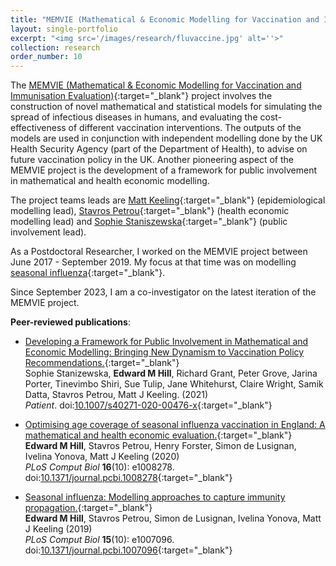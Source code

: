 ```yaml
---
title: "MEMVIE (Mathematical & Economic Modelling for Vaccination and Immunisation Evaluation)"
layout: single-portfolio
excerpt: "<img src='/images/research/fluvaccine.jpg' alt=''>"
collection: research
order_number: 10
---
```


[MEMVIE_link]: https://warwick.ac.uk/fac/cross_fac/zeeman_institute/new_research/combatting_disease/memvie/
[flu_work_link]: https://warwick.ac.uk/fac/cross_fac/zeeman_institute/new_research/combatting_disease/seasonalflu/
[MK_link]: https://www2.warwick.ac.uk/fac/sci/maths/people/staff/matt_keeling/
[GM_link]: https://www.lshtm.ac.uk/aboutus/people/medley.graham
[MU_link]: https://www2.warwick.ac.uk/fac/med/staff/underwood/
[SP_link]: https://www.phc.ox.ac.uk/team/stavros-petrou
[SS_link]: https://www2.warwick.ac.uk/fac/med/research/hscience/wrn/staff/sophie_staniszewska
[TS_link]: https://www2.warwick.ac.uk/fac/med/staff/tshiri/

The [MEMVIE (Mathematical & Economic Modelling for Vaccination and Immunisation Evaluation)][MEMVIE_link]{:target="_blank"} project involves the construction of novel mathematical and statistical models for simulating the spread of infectious diseases in humans, and evaluating the cost-effectiveness of different vaccination interventions. The outputs of the models are used in conjunction with independent modelling done by the UK Health Security Agency (part of the Department of Health), to advise on future vaccination policy in the UK. Another pioneering aspect of the MEMVIE project is the development of a framework for public involvement in mathematical and health economic modelling.

The project teams leads are [Matt Keeling][MK_link]{:target="_blank"} (epidemiological modelling lead), [Stavros Petrou][SP_link]{:target="_blank"} (health economic modelling lead) and [Sophie Staniszewska][SS_link]{:target="_blank"} (public involvement lead).

<!-- [Graham Medley][GM_link]{:target="_blank"}(London School of Hygiene and Tropical Medicine), [Martin Underwood][MU_link]{:target="_blank"}, and [Tinevimbo Shiri][TS_link]{:target="_blank"} (Warwick Medical School). -->

As a Postdoctoral Researcher, I worked on the MEMVIE project between June 2017 - September 2019. My focus at that time was on modelling [seasonal influenza][flu_work_link]{:target="_blank"}.

Since September 2023, I am a co-investigator on the latest iteration of the MEMVIE project.


**Peer-reviewed publications**:

* [Developing a Framework for Public Involvement in Mathematical and Economic Modelling: Bringing New Dynamism to Vaccination Policy Recommendations.][PPI_paper]{:target="_blank"}<br/>
Sophie Stanizewska, **Edward M Hill**, Richard Grant, Peter Grove, Jarina Porter, Tinevimbo Shiri, Sue Tulip, Jane Whitehurst, Claire Wright, Samik Datta, Stavros Petrou, Matt J Keeling. (2021)<br/>
*Patient*. doi:[10.1007/s40271-020-00476-x][PPI_doi]{:target="_blank"}<br/>

* [Optimising age coverage of seasonal influenza vaccination in England: A mathematical and health economic evaluation.][Age_paper]{:target="_blank"}<br/>
**Edward M Hill**, Stavros Petrou, Henry Forster, Simon de Lusignan, Ivelina Yonova, Matt J Keeling (2020)<br/>
*PLoS Comput Biol* **16**(10): e1008278. doi:[10.1371/journal.pcbi.1008278][Age_doi]{:target="_blank"}<br/>

* [Seasonal influenza: Modelling approaches to capture immunity propagation.][NonAge_paper]{:target="_blank"}<br/>
**Edward M Hill**, Stavros Petrou, Simon de Lusignan, Ivelina Yonova, Matt J Keeling (2019)<br/>
*PLoS Comput Biol* **15**(10): e1007096. doi:[10.1371/journal.pcbi.1007096][NonAge_doi]{:target="_blank"}<br/>

[PPI_paper]: https://link.springer.com/article/10.1007/s40271-020-00476-x
[PPI_doi]: https://doi.org/10.1007/s40271-020-00476-x
[Age_paper]: https://journals.plos.org/ploscompbiol/article?id=10.1371/journal.pcbi.1008278
[Age_doi]: https://doi.org/10.1371/journal.pcbi.1008278
[NonAge_paper]: https://journals.plos.org/ploscompbiol/article?id=10.1371/journal.pcbi.1007096
[NonAge_doi]: https://doi.org/10.1371/journal.pcbi.1007096

